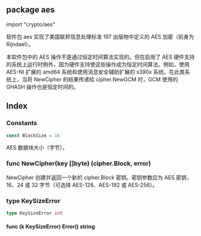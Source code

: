 ## package aes

import "crypto/aes"

软件包 aes 实现了美国联邦信息处理标准 197 出版物中定义的 AES 加密（前身为 Rijndael）。

本软件包中的 AES 操作不是通过恒定时间算法实现的。但在启用了 AES 硬件支持的系统上运行时例外，因为硬件支持使这些操作成为恒定时间算法。例如，使用 AES-NI 扩展的 amd64 系统和使用消息安全辅助扩展的 s390x 系统。在此类系统上，当将 NewCipher 的结果传递给 cipher.NewGCM 时，GCM 使用的 GHASH 操作也是恒定时间的。

## Index

### Constants

```go
const BlockSize = 16
```

AES 数据块大小（字节）。

### func NewCipher(key []byte) (cipher.Block, error)

NewCipher 创建并返回一个新的 cipher.Block 密钥。密钥参数应为 AES 密钥，16、24 或 32 字节（可选择 AES-128、AES-192 或 AES-256）。

### type KeySizeError

```go
type KeySizeError int
```

#### func (k KeySizeError) Error() string